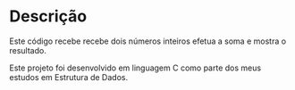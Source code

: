 # Descrição

Este código recebe recebe dois números inteiros efetua a soma e mostra o resultado.

Este projeto foi desenvolvido em linguagem C como parte dos meus estudos em Estrutura de Dados.
